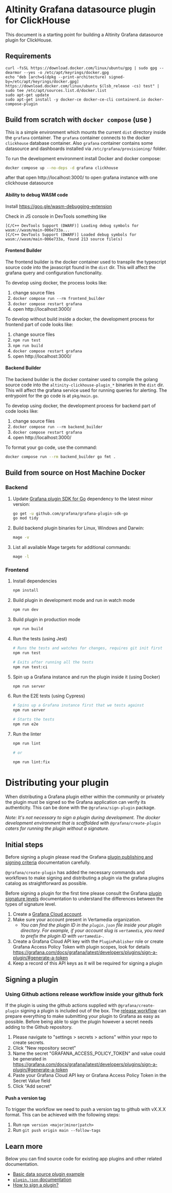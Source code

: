 # Altinity Grafana datasource plugin for ClickHouse

This document is a starting point for building a Altinity Grafana datasource plugin for ClickHouse.

## Requirements
```
curl -fsSL https://download.docker.com/linux/ubuntu/gpg | sudo gpg --dearmor --yes -o /etc/apt/keyrings/docker.gpg
echo "deb [arch=$(dpkg --print-architecture) signed-by=/etc/apt/keyrings/docker.gpg] https://download.docker.com/linux/ubuntu $(lsb_release -cs) test" | sudo tee /etc/apt/sources.list.d/docker.list
sudo apt-get update
sudo apt-get install -y docker-ce docker-ce-cli containerd.io docker-compose-plugin 
```

## Build from scratch with `docker compose` (use )
This is a simple environment which mounts the current `dist` directory inside the `grafana` container. The `grafana` container connects to the docker `clickhouse` database container.
Also `grafana` container contains some datasource and dashboards installed via `/etc/grafana/provisioning/` folder.

To run the development environment install Docker and docker compose:
```sh
docker compose up --no-deps -d grafana clickhouse
```
after that open http://localhost:3000/ to open grafana instance with one clickhouse datasource

#### Ability to debug WASM code

Install https://goo.gle/wasm-debugging-extension

Check in JS console in DevTools something like
```
[C/C++ DevTools Support (DWARF)] Loading debug symbols for wasm://wasm/main-006e733a...
[C/C++ DevTools Support (DWARF)] Loaded debug symbols for wasm://wasm/main-006e733a, found 213 source file(s)
```

#### Frontend Builder

The frontend builder is the docker container used to transpile the typescript source code into the javascript found in the `dist` dir. This will affect the grafana query and configuration functionality.

To develop using docker, the process looks like:
1. change source files
2. `docker compose run --rm frontend_builder`
3. `docker compose restart grafana`
4. open http://localhost:3000/

To develop without build inside a docker, the development process for frontend part of code looks like:
1. change source files
2. `npm run test`
3. `npm run build`
4. `docker compose restart grafana`
5. open http://localhost:3000/

#### Backend Builder

The backend builder is the docker container used to compile the golang source code into the `altinity-clickhouse-plugin_*` binaries in the `dist` dir. This will affect the grafana service used for running queries for alerting. The entrypoint for the go code is at `pkg/main.go`.

To develop using docker, the development process for backend part of code looks like:
1. change source files
2. `docker compose run --rm backend_builder`
3. `docker compose restart grafana`
4. open http://localhost:3000/

To format your go code, use the command:
```sh
docker compose run --rm backend_builder go fmt .
```

## Build from source on Host Machine  Docker

### Backend

1. Update [Grafana plugin SDK for Go](https://grafana.com/docs/grafana/latest/developers/plugins/backend/grafana-plugin-sdk-for-go/) dependency to the latest minor version:

   ```bash
   go get -u github.com/grafana/grafana-plugin-sdk-go
   go mod tidy
   ```

2. Build backend plugin binaries for Linux, Windows and Darwin:

   ```bash
   mage -v
   ```

3. List all available Mage targets for additional commands:

   ```bash
   mage -l
   ```
### Frontend

1. Install dependencies

   ```bash
   npm install
   ```

2. Build plugin in development mode and run in watch mode

   ```bash
   npm run dev
   ```

3. Build plugin in production mode

   ```bash
   npm run build
   ```

4. Run the tests (using Jest)

   ```bash
   # Runs the tests and watches for changes, requires git init first
   npm run test

   # Exits after running all the tests
   npm run test:ci
   ```

5. Spin up a Grafana instance and run the plugin inside it (using Docker)

   ```bash
   npm run server
   ```

6. Run the E2E tests (using Cypress)

   ```bash
   # Spins up a Grafana instance first that we tests against
   npm run server

   # Starts the tests
   npm run e2e
   ```

7. Run the linter

   ```bash
   npm run lint

   # or

   npm run lint:fix
   ```


# Distributing your plugin

When distributing a Grafana plugin either within the community or privately the plugin must be signed so the Grafana application can verify its authenticity. This can be done with the `@grafana/sign-plugin` package.

_Note: It's not necessary to sign a plugin during development. The docker development environment that is scaffolded with `@grafana/create-plugin` caters for running the plugin without a signature._

## Initial steps

Before signing a plugin please read the Grafana [plugin publishing and signing criteria](https://grafana.com/docs/grafana/latest/developers/plugins/publishing-and-signing-criteria/) documentation carefully.

`@grafana/create-plugin` has added the necessary commands and workflows to make signing and distributing a plugin via the grafana plugins catalog as straightforward as possible.

Before signing a plugin for the first time please consult the Grafana [plugin signature levels](https://grafana.com/docs/grafana/latest/developers/plugins/sign-a-plugin/#plugin-signature-levels) documentation to understand the differences between the types of signature level.

1. Create a [Grafana Cloud account](https://grafana.com/signup).
2. Make sure your account present in Vertamedia organization.
   - _You can find the plugin ID in the `plugin.json` file inside your plugin directory. For example, if your account slug is `vertamedia`, you need to prefix the plugin ID with `vertamedia-`._
3. Create a Grafana Cloud API key with the `PluginPublisher` role or create Grafana Access Policy Token with plugin scopes, look for details https://grafana.com/docs/grafana/latest/developers/plugins/sign-a-plugin/#generate-a-token
4. Keep a record of this API keys as it will be required for signing a plugin

## Signing a plugin

### Using Github actions release workflow inside your github fork

If the plugin is using the github actions supplied with `@grafana/create-plugin` signing a plugin is included out of the box. The [release workflow](./.github/workflows/release.yml) can prepare everything to make submitting your plugin to Grafana as easy as possible. Before being able to sign the plugin however a secret needs adding to the Github repository.

1. Please navigate to "settings > secrets > actions" within your repo to create secrets.
2. Click "New repository secret"
3. Name the secret "GRAFANA_ACCESS_POLICY_TOKEN" and value could be generated in https://grafana.com/docs/grafana/latest/developers/plugins/sign-a-plugin/#generate-a-token
4. Paste your Grafana Cloud API key or Grafana Access Policy Token in the Secret Value field
5. Click "Add secret"

#### Push a version tag

To trigger the workflow we need to push a version tag to github with vX.X.X format. This can be achieved with the following steps:

1. Run `npm version <major|minor|patch>`
2. Run `git push origin main --follow-tags`


## Learn more

Below you can find source code for existing app plugins and other related documentation.

- [Basic data source plugin example](https://github.com/grafana/grafana-plugin-examples/tree/master/examples/datasource-basic#readme)
- [`plugin.json` documentation](https://grafana.com/developers/plugin-tools/reference-plugin-json)
- [How to sign a plugin?](https://grafana.com/docs/grafana/latest/developers/plugins/sign-a-plugin/)

